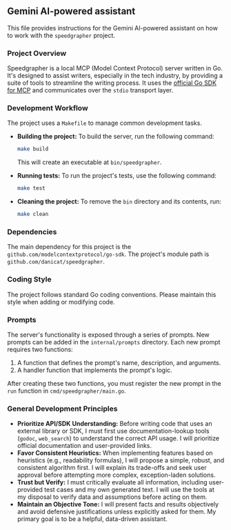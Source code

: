 ## Gemini AI-powered assistant

This file provides instructions for the Gemini AI-powered assistant on how to work with the `speedgrapher` project.

### Project Overview

Speedgrapher is a local MCP (Model Context Protocol) server written in Go. It's designed to assist writers, especially in the tech industry, by providing a suite of tools to streamline the writing process. It uses the [official Go SDK for MCP](https://github.com/modelcontextprotocol/go-sdk) and communicates over the `stdio` transport layer.

### Development Workflow

The project uses a `Makefile` to manage common development tasks.

*   **Building the project:** To build the server, run the following command:
    ```bash
    make build
    ```
    This will create an executable at `bin/speedgrapher`.

*   **Running tests:** To run the project's tests, use the following command:
    ```bash
    make test
    ```

*   **Cleaning the project:** To remove the `bin` directory and its contents, run:
    ```bash
    make clean
    ```

### Dependencies

The main dependency for this project is the `github.com/modelcontextprotocol/go-sdk`. The project's module path is `github.com/danicat/speedgrapher`.

### Coding Style

The project follows standard Go coding conventions. Please maintain this style when adding or modifying code.

### Prompts

The server's functionality is exposed through a series of prompts. New prompts can be added in the `internal/prompts` directory. Each new prompt requires two functions:

1.  A function that defines the prompt's name, description, and arguments.
2.  A handler function that implements the prompt's logic.

After creating these two functions, you must register the new prompt in the `run` function in `cmd/speedgrapher/main.go`.

### General Development Principles

*   **Prioritize API/SDK Understanding:** Before writing code that uses an external library or SDK, I must first use documentation-lookup tools (`godoc`, `web_search`) to understand the correct API usage. I will prioritize official documentation and user-provided links.
*   **Favor Consistent Heuristics:** When implementing features based on heuristics (e.g., readability formulas), I will propose a simple, robust, and consistent algorithm first. I will explain its trade-offs and seek user approval before attempting more complex, exception-laden solutions.
*   **Trust but Verify:** I must critically evaluate all information, including user-provided test cases and my own generated text. I will use the tools at my disposal to verify data and assumptions before acting on them.
*   **Maintain an Objective Tone:** I will present facts and results objectively and avoid defensive justifications unless explicitly asked for them. My primary goal is to be a helpful, data-driven assistant.